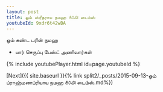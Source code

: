```yaml
---
layout: post
title: ஓம் ஸ்ரீதராய நமஹ ௧௦௮ டைம்ஸ்
youtubeId: 9xdr6t42wBA
---
```

 
 
 ஓம் கண்ட டரின் நமஹ  
 
 -  யார் செருப்பு பேஸ்ட் அணிவார்கள் 
 
  
 
  
 
 
 
 
 
 


{% include youtubePlayer.html id=page.youtubeId %}
 
[Next]({{ site.baseurl }}{% link  split2/_posts/2015-09-13-ஓம் ப்ராஹ்மணப்ரியாய நமஹ ௧௦௮ டைம்ஸ்.md%})
 

